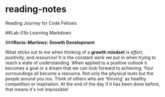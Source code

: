 # reading-notes
Reading Journey for Code Fellows


##Lab-01b-Learning Markdown

###**Rocio-Martinez: Growth Development**

What sticks out to me when thinking of a **growth mindset** is 
*effort, positivity,* and *resources!*
It is the constant work we put in when trying to reach a state of  understanding. When applied to a positive outlook it becomes a goal or a dream that we can look forward to achieving. Your surroundings all become a resource. Not only the physical tools but the people around you too. Think of others who are 'thriving' as healthy competition or inspiration. At the end of the day if it has been done before, that means it's not impossible! 
